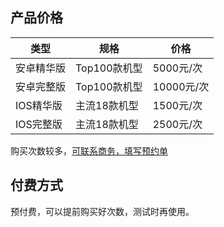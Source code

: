 


## 产品价格

|类型| 规格 | 价格 |
|---------|---------|---------|
|安卓精华版| Top100款机型 | 5000元/次 |
|安卓完整版| Top100款机型 | 10000元/次 |
|IOS精华版| 主流18款机型 | 1500元/次 |
|IOS完整版| 主流18款机型 | 2500元/次 |

购买次数较多，<a target="_blank" 
href="https://console.qcloud.com/wetest/expert/reserve">可联系商务，填写预约单</a>
## 付费方式

预付费，可以提前购买好次数，测试时再使用。

